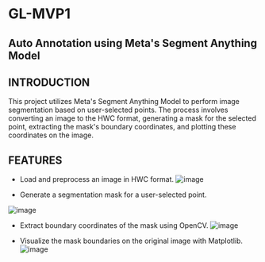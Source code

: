 # GL-MVP1
## Auto Annotation using Meta's Segment Anything Model

## INTRODUCTION

This project utilizes Meta's Segment Anything Model to perform image segmentation based on user-selected points. The process involves converting an image to the HWC format, generating a mask for the selected point, extracting the mask's boundary coordinates, and plotting these coordinates on the image.

## FEATURES

- Load and preprocess an image in HWC format.
![image](https://github.com/user-attachments/assets/b0987a9c-f893-4b4b-b326-187968e52646)


- Generate a segmentation mask for a user-selected point.

![image](https://github.com/user-attachments/assets/9443a5c5-1303-477a-a241-82ff247e852c)


- Extract boundary coordinates of the mask using OpenCV.
  ![image](https://github.com/user-attachments/assets/ab1a1e40-8a9c-49cf-92a1-d369e479e55e)


  
- Visualize the mask boundaries on the original image with Matplotlib.
  ![image](https://github.com/user-attachments/assets/6173db55-eacc-47df-8f30-b15cc31beb22)



